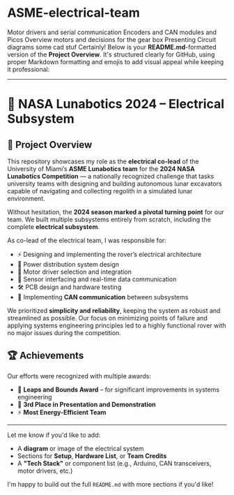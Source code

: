# ASME-electrical-team
Motor drivers and serial communication
Encoders and CAN modules and Picos 
Overview
motors and decisions for the gear box
Presenting Circuit diagrams 
some cad stuf
Certainly! Below is your **README.md**-formatted version of the **Project Overview**. It's structured clearly for GitHub, using proper Markdown formatting and emojis to add visual appeal while keeping it professional:

---

# 🚀 NASA Lunabotics 2024 – Electrical Subsystem

## 📌 Project Overview

This repository showcases my role as the **electrical co-lead** of the University of Miami’s **ASME Lunabotics team** for the **2024 NASA Lunabotics Competition** — a nationally recognized challenge that tasks university teams with designing and building autonomous lunar excavators capable of navigating and collecting regolith in a simulated lunar environment.

Without hesitation, the **2024 season marked a pivotal turning point** for our team. We built multiple subsystems entirely from scratch, including the complete **electrical subsystem**.

As co-lead of the electrical team, I was responsible for:

* ⚡ Designing and implementing the rover’s electrical architecture
* 🔌 Power distribution system design
* 🧠 Motor driver selection and integration
* 📡 Sensor interfacing and real-time data communication
* 🛠️ PCB design and hardware testing
* 🛜 Implementing **CAN communication** between subsystems

We prioritized **simplicity and reliability**, keeping the system as robust and streamlined as possible. Our focus on minimizing points of failure and applying systems engineering principles led to a highly functional rover with no major issues during the competition.

## 🏆 Achievements

Our efforts were recognized with multiple awards:

* 🏅 **Leaps and Bounds Award** – for significant improvements in systems engineering
* 🥉 **3rd Place in Presentation and Demonstration**
* ⚡ **Most Energy-Efficient Team**

---

Let me know if you'd like to add:

* A **diagram** or image of the electrical system
* Sections for **Setup**, **Hardware List**, or **Team Credits**
* A **"Tech Stack"** or component list (e.g., Arduino, CAN transceivers, motor drivers, etc.)

I'm happy to build out the full `README.md` with more sections if you'd like!
